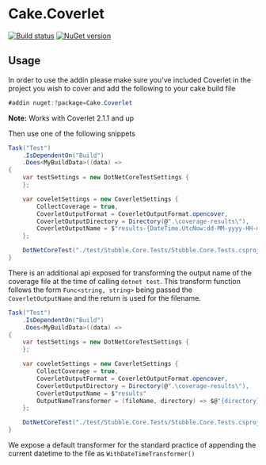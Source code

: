 # Cake.Coverlet

[![Build status](https://ci.appveyor.com/api/projects/status/pr3lyh3baynax8gx/branch/master?svg=true)](https://ci.appveyor.com/project/Romanx/cake-coverlet/branch/master)
[![NuGet version](https://img.shields.io/nuget/v/Cake.Coverlet.svg)](https://www.nuget.org/packages/Cake.Coverlet/)

## Usage
In order to use the addin please make sure you've included Coverlet in the project you wish to cover and add the following to your cake build file
```csharp
#addin nuget:?package=Cake.Coverlet
```

**Note:** Works with Coverlet 2.1.1 and up

Then use one of the following snippets

```csharp
Task("Test")
    .IsDependentOn("Build")
    .Does<MyBuildData>((data) =>
{
    var testSettings = new DotNetCoreTestSettings {
    };

    var coveletSettings = new CoverletSettings {
        CollectCoverage = true,
        CoverletOutputFormat = CoverletOutputFormat.opencover,
        CoverletOutputDirectory = Directory(@".\coverage-results\"),
        CoverletOutputName = $"results-{DateTime.UtcNow:dd-MM-yyyy-HH-mm-ss-FFF}"
    };

    DotNetCoreTest("./test/Stubble.Core.Tests/Stubble.Core.Tests.csproj", testSettings, coveletSettings);
}
```

There is an additional api exposed for transforming the output name of the coverage file at the time of calling `dotnet test`.
This transform function follows the form `Func<string, string>` being passed the `CoverletOutputName` and the return is used for the filename.

```csharp
Task("Test")
    .IsDependentOn("Build")
    .Does<MyBuildData>((data) =>
{
    var testSettings = new DotNetCoreTestSettings {
    };

    var coveletSettings = new CoverletSettings {
        CollectCoverage = true,
        CoverletOutputFormat = CoverletOutputFormat.opencover,
        CoverletOutputDirectory = Directory(@".\coverage-results\"),
        CoverletOutputName = $"results"
        OutputNameTransformer = (fileName, directory) => $@"{directory}\{fileName}-HelloWorld"
    };

    DotNetCoreTest("./test/Stubble.Core.Tests/Stubble.Core.Tests.csproj", testSettings, coveletSettings);
}
```

We expose a default transformer for the standard practice of appending the current datetime to the file as `WithDateTimeTransformer()`
